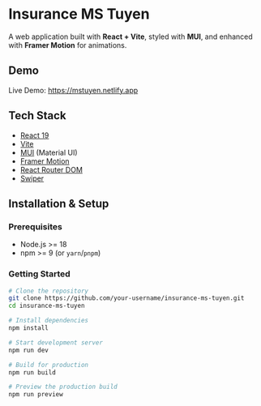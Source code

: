 # Insurance MS Tuyen

A web application built with **React + Vite**, styled with **MUI**, and enhanced with **Framer Motion** for animations.  

## Demo
Live Demo: https://mstuyen.netlify.app

## Tech Stack
- [React 19](https://react.dev/)  
- [Vite](https://vitejs.dev/)  
- [MUI](https://mui.com/) (Material UI)  
- [Framer Motion](https://www.framer.com/motion/)  
- [React Router DOM](https://reactrouter.com/)  
- [Swiper](https://swiperjs.com/)  

## Installation & Setup

### Prerequisites
- Node.js >= 18  
- npm >= 9 (or `yarn`/`pnpm`)

### Getting Started
```bash
# Clone the repository
git clone https://github.com/your-username/insurance-ms-tuyen.git
cd insurance-ms-tuyen

# Install dependencies
npm install

# Start development server
npm run dev

# Build for production
npm run build

# Preview the production build
npm run preview
